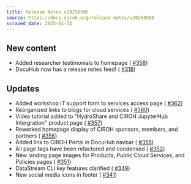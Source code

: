 ```yaml
---
title: Release Notes v20250505
source: https://docs.ciroh.org/release-notes/v20250505
scraped_date: 2025-01-31
---
```


## New content

- Added researcher testimonials to homepage ( [#358](https://github.com/CIROH-UA/ciroh-ua_website/pull/358))
- DocuHub now has a release notes feed! ( [#318](https://github.com/CIROH-UA/ciroh-ua_website/pull/318))

## Updates

- Added workshop IT support form to services access page ( [#362](https://github.com/CIROH-UA/ciroh-ua_website/pull/362))
- Reorganized links to blogs for cloud services ( [#360](https://github.com/CIROH-UA/ciroh-ua_website/pull/360))
- Video tutorial added to "HydroShare and CIROH JupyterHub Intergration" product page ( [#357](https://github.com/CIROH-UA/ciroh-ua_website/pull/357))
- Reworked homepage display of CIROH sponsors, members, and partners ( [#356](https://github.com/CIROH-UA/ciroh-ua_website/pull/356))
- Added link to CIROH Portal in DocuHub navbar ( [#355](https://github.com/CIROH-UA/ciroh-ua_website/pull/355))
- All page tags have been refactored and condensed ( [#352](https://github.com/CIROH-UA/ciroh-ua_website/pull/352))
- New landing page images for Products, Public Cloud Services, and Policies pages ( [#351](https://github.com/CIROH-UA/ciroh-ua_website/pull/351))
- DataStream CLI key features clarified ( [#349](https://github.com/CIROH-UA/ciroh-ua_website/pull/349))
- New social media icons in footer ( [#341](https://github.com/CIROH-UA/ciroh-ua_website/pull/341))